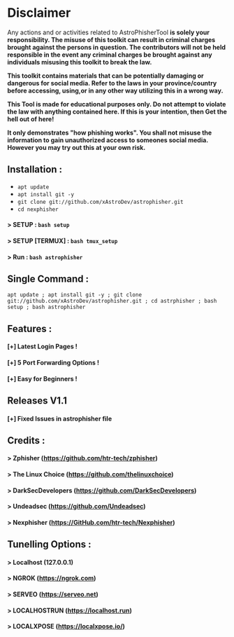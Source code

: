 # **Disclaimer**

Any actions and or activities related to AstroPhisherTool **is solely your responsibility. The misuse of this toolkit can result in criminal charges brought against the persons in question. The contributors will not be held responsible in the event any criminal charges be brought against any individuals misusing this toolkit to break the law.**

**This toolkit contains materials that can be potentially damaging or dangerous for social media. Refer to the laws in your province/country before accessing, using,or in any other way utilizing this in a wrong way.**

**This Tool is made for educational purposes only. Do not attempt to violate the law with anything contained here. If this is your intention, then Get the hell out of here!**

**It only demonstrates "how phishing works". You shall not misuse the information to gain unauthorized access to someones social media. However you may try out this at your own risk.**



## Installation :

* `apt update`
* `apt install git -y`
* `git clone git://github.com/xAstroDev/astrophisher.git`
* `cd nexphisher`
#### > SETUP : `bash setup`
#### > SETUP [TERMUX] : `bash tmux_setup`
#### > Run : `bash astrophisher`

## Single Command :
```
apt update ; apt install git -y ; git clone git://github.com/xAstroDev/astrophisher.git ; cd astrphisher ; bash setup ; bash astrophisher
```


## Features :
#### [+] Latest Login Pages !
#### [+] 5 Port Forwarding Options !
#### [+] Easy for Beginners !

## Releases V1.1
#### [+] Fixed Issues in astrophisher file

## Credits :
#### > Zphisher (https://github.com/htr-tech/zphisher)
#### > The Linux Choice (https://github.com/thelinuxchoice)
#### > DarkSecDevelopers (https://github.com/DarkSecDevelopers)
#### > Undeadsec (https://github.com/Undeadsec)
#### > Nexphisher (https://GitHub.com/htr-tech/Nexphisher)
## Tunelling Options :
#### > Localhost (127.0.0.1)
#### > NGROK (https://ngrok.com)
#### > SERVEO (https://serveo.net)
#### > LOCALHOSTRUN (https://localhost.run)
#### > LOCALXPOSE (https://localxpose.io/)

